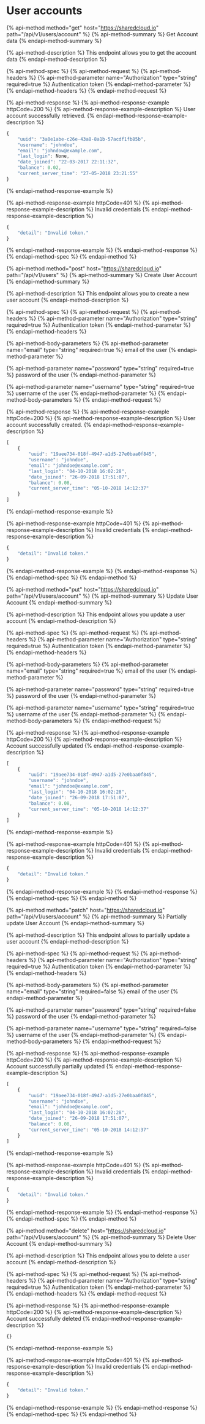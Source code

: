 # User accounts

{% api-method method="get" host="https://sharedcloud.io" path="/api/v1/users/account" %}
{% api-method-summary %}
Get Account data
{% endapi-method-summary %}

{% api-method-description %}
This endpoint allows you to get the account data
{% endapi-method-description %}

{% api-method-spec %}
{% api-method-request %}
{% api-method-headers %}
{% api-method-parameter name="Authorization" type="string" required=true %}
 Authentication token
{% endapi-method-parameter %}
{% endapi-method-headers %}
{% endapi-method-request %}

{% api-method-response %}
{% api-method-response-example httpCode=200 %}
{% api-method-response-example-description %}
User account successfully retrieved.
{% endapi-method-response-example-description %}

```javascript
{
    "uuid": "3a0e1abe-c26e-43a8-8a1b-57acdf1fb85b",
    "username": "johndoe",
    "email": "johndow@example.com",
    "last_login": None,
    "date_joined": "22-03-2017 22:11:32",
    "balance": 0.02,
    "current_server_time": "27-05-2018 23:21:55"
}
```
{% endapi-method-response-example %}

{% api-method-response-example httpCode=401 %}
{% api-method-response-example-description %}
Invalid credentials
{% endapi-method-response-example-description %}

```javascript
{
    "detail": "Invalid token."
}
```
{% endapi-method-response-example %}
{% endapi-method-response %}
{% endapi-method-spec %}
{% endapi-method %}

{% api-method method="post" host="https://sharedcloud.io" path="/api/v1/users" %}
{% api-method-summary %}
Create User Account
{% endapi-method-summary %}

{% api-method-description %}
This endpoint allows you to create a new user account
{% endapi-method-description %}

{% api-method-spec %}
{% api-method-request %}
{% api-method-headers %}
{% api-method-parameter name="Authorization" type="string" required=true %}
Authentication token
{% endapi-method-parameter %}
{% endapi-method-headers %}

{% api-method-body-parameters %}
{% api-method-parameter name="email" type="string" required=true %}
email of the user
{% endapi-method-parameter %}

{% api-method-parameter name="password" type="string" required=true %}
password of the user
{% endapi-method-parameter %}

{% api-method-parameter name="username" type="string" required=true %}
username of the user
{% endapi-method-parameter %}
{% endapi-method-body-parameters %}
{% endapi-method-request %}

{% api-method-response %}
{% api-method-response-example httpCode=200 %}
{% api-method-response-example-description %}
User account successfully created.
{% endapi-method-response-example-description %}

```javascript
[
    {
        "uuid": "19aee734-018f-4947-a1d5-27e0baa0f845",
        "username": "johndoe",
        "email": "johndoe@example.com",
        "last_login": "04-10-2018 16:02:28",
        "date_joined": "26-09-2018 17:51:07",
        "balance": 0.08,
        "current_server_time": "05-10-2018 14:12:37"
    }
]
```
{% endapi-method-response-example %}

{% api-method-response-example httpCode=401 %}
{% api-method-response-example-description %}
Invalid credentials
{% endapi-method-response-example-description %}

```javascript
{
    "detail": "Invalid token."
}
```
{% endapi-method-response-example %}
{% endapi-method-response %}
{% endapi-method-spec %}
{% endapi-method %}

{% api-method method="put" host="https://sharedcloud.io" path="/api/v1/users/account" %}
{% api-method-summary %}
Update User Account
{% endapi-method-summary %}

{% api-method-description %}
This endpoint allows you update a user account
{% endapi-method-description %}

{% api-method-spec %}
{% api-method-request %}
{% api-method-headers %}
{% api-method-parameter name="Authorization" type="string" required=true %}
Authentication token
{% endapi-method-parameter %}
{% endapi-method-headers %}

{% api-method-body-parameters %}
{% api-method-parameter name="email" type="string" required=true %}
email of the user
{% endapi-method-parameter %}

{% api-method-parameter name="password" type="string" required=true %}
password of the user
{% endapi-method-parameter %}

{% api-method-parameter name="username" type="string" required=true %}
username of the user
{% endapi-method-parameter %}
{% endapi-method-body-parameters %}
{% endapi-method-request %}

{% api-method-response %}
{% api-method-response-example httpCode=200 %}
{% api-method-response-example-description %}
Account successfully updated
{% endapi-method-response-example-description %}

```javascript
[
    {
        "uuid": "19aee734-018f-4947-a1d5-27e0baa0f845",
        "username": "johndoe",
        "email": "johndoe@example.com",
        "last_login": "04-10-2018 16:02:28",
        "date_joined": "26-09-2018 17:51:07",
        "balance": 0.08,
        "current_server_time": "05-10-2018 14:12:37"
    }
]
```
{% endapi-method-response-example %}

{% api-method-response-example httpCode=401 %}
{% api-method-response-example-description %}
Invalid credentials
{% endapi-method-response-example-description %}

```javascript
{
    "detail": "Invalid token."
}
```
{% endapi-method-response-example %}
{% endapi-method-response %}
{% endapi-method-spec %}
{% endapi-method %}

{% api-method method="patch" host="https://sharedcloud.io" path="/api/v1/users/account" %}
{% api-method-summary %}
Partially update User Account
{% endapi-method-summary %}

{% api-method-description %}
This endpoint allows to partially update a user account
{% endapi-method-description %}

{% api-method-spec %}
{% api-method-request %}
{% api-method-headers %}
{% api-method-parameter name="Authorization" type="string" required=true %}
Authentication token
{% endapi-method-parameter %}
{% endapi-method-headers %}

{% api-method-body-parameters %}
{% api-method-parameter name="email" type="string" required=false %}
email of the user
{% endapi-method-parameter %}

{% api-method-parameter name="password" type="string" required=false %}
password of the user
{% endapi-method-parameter %}

{% api-method-parameter name="username" type="string" required=false %}
username of the user
{% endapi-method-parameter %}
{% endapi-method-body-parameters %}
{% endapi-method-request %}

{% api-method-response %}
{% api-method-response-example httpCode=200 %}
{% api-method-response-example-description %}
Account successfully partially updated
{% endapi-method-response-example-description %}

```javascript
[
    {
        "uuid": "19aee734-018f-4947-a1d5-27e0baa0f845",
        "username": "johndoe",
        "email": "johndoe@example.com",
        "last_login": "04-10-2018 16:02:28",
        "date_joined": "26-09-2018 17:51:07",
        "balance": 0.08,
        "current_server_time": "05-10-2018 14:12:37"
    }
]
```
{% endapi-method-response-example %}

{% api-method-response-example httpCode=401 %}
{% api-method-response-example-description %}
Invalid credentials
{% endapi-method-response-example-description %}

```javascript
{
    "detail": "Invalid token."
}
```
{% endapi-method-response-example %}
{% endapi-method-response %}
{% endapi-method-spec %}
{% endapi-method %}

{% api-method method="delete" host="https://sharedcloud.io" path="/api/v1/users/account" %}
{% api-method-summary %}
Delete User Account
{% endapi-method-summary %}

{% api-method-description %}
This endpoint allows you to delete a user account
{% endapi-method-description %}

{% api-method-spec %}
{% api-method-request %}
{% api-method-headers %}
{% api-method-parameter name="Authorization" type="string" required=true %}
Authentication token
{% endapi-method-parameter %}
{% endapi-method-headers %}
{% endapi-method-request %}

{% api-method-response %}
{% api-method-response-example httpCode=200 %}
{% api-method-response-example-description %}
Account successfully deleted
{% endapi-method-response-example-description %}

```javascript
{}
```
{% endapi-method-response-example %}

{% api-method-response-example httpCode=401 %}
{% api-method-response-example-description %}
Invalid credentials
{% endapi-method-response-example-description %}

```javascript
{
    "detail": "Invalid token."
}
```
{% endapi-method-response-example %}
{% endapi-method-response %}
{% endapi-method-spec %}
{% endapi-method %}


